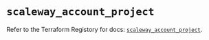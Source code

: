 # `scaleway_account_project`

Refer to the Terraform Registory for docs: [`scaleway_account_project`](https://registry.terraform.io/providers/scaleway/scaleway/2.18.0/docs/resources/account_project).
